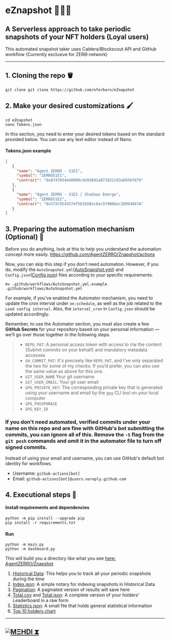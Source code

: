 # eZnapshot 🥷🏻🎒
## **A Serverless approach to take periodic snapshots of your NFT holders (Loyal users)**

This automated snapshot taker uses Caldera/Blockscout API and GitHub workflow (Currently exclusive for ZERѲ network)

---

## 1. Cloning the repo 🪣
```shell
git clone git clone https://github.com/eferbarn/eZnapshot
```

## 2. Make your desired customizations 🖌️
```shell
cd eZnapshot
nano Tokens.json
```

In this section, you need to enter your desired tokens based on the standard provided below. You can use any text editor instead of Nano.
#### Tokens.json example
```json
[
   {
     "name": "Agent ZERRO - S1E1",
     "symbol": "ZERROS1E1",
     "contract": "0x87470544d0009cde93891a073822c03a6930f876"
   },
   {
     "name": "Agent ZERRO - S1E2 | Shadows Emerge",
     "symbol": "ZERROS1E2",
     "contract": "0x572C9543574f581E6B1c0ac979B0bec2D094847A"
   }
]
```

## 3. Preparing the automation mechanism (Optional) 🤖
Before you do anything, look at this to help you understand the automation concept more easily.
https://github.com/AgentZERRO/Znapshot/actions

Now, you can skip this step if you don't need automation. However, if you do, modify the `AutoSnapshot.yml`([AutoSnapshot.yml](AutoSnapshot.yml)) and `Config.json`([Config.json](Config.json)) files according to your specific requirements.
```shell
mv .github/workflows/AutoSnapshot.yml.example .github/workflows/AutoSnapshot.yml
```
For example, if you’ve enabled the Automator mechanism, you need to update the cron interval under `on:schedule`, as well as the job related to the ‍`Load config interval`. Also, the `interval_cron` in `Config.json` should be updated accordingly.

Remember, to use the Automator section, you must also create a few **GitHub Secrets** for your repository based on your personal information — we’ll go over those together in the following steps.

> * `REPO_PAT`: A personal access token with access to r/w the content (Submit commits on your behalf) and mandatory metadata accesses
> * `GH_COMMIT_PAT`: It's precisely like `REPO_PAT`, and I’ve only separated the two for some of my checks. If you’d prefer, you can also use the same value as above for this one.
> * `GIT_USER_NAME` Your git username
> * `GIT_USER_EMAIL`: Your git user email
> * `GPG_PRIVATE_KEY`: The corresponding private key that is generated using your username and email by the `gpg` CLI tool on your local computer
> * `GPG_PASSPHRASE`
> * `GPG_KEY_ID`

### If you don't need automated, verified commits under your name on this repo and are fine with GitHub's bot submitting the commits, you can ignore all of this. Remove the `-S` flag from the `git push` commands and omit it in the automator file to turn off signed commits.

Instead of using your email and username, you can use GitHub's default bot identity for workflows.
* Username: `github-actions[bot]`
* Email: `github-actions[bot]@users.noreply.github.com`

## 4. Executional steps 🐍
#### Install requirements and dependencies
```shell
python -m pip install --upgrade pip
pip install -r requirements.txt	
```
#### Run
```
python -m main.py
python -m dashboard.py
```

This will build you a directory like what you see [here: AgentZERRO/Znapshot](https://github.com/AgentZERRO/Znapshot)
1. [Historical Data](https://github.com/AgentZERRO/Znapshot/tree/main/historical_data): This helps you to track all your periodic snapshots during the time
2. [Index.json](https://github.com/AgentZERRO/Znapshot/blob/main/index.json): A simple notary for indexing snapshots in Historical Data
3. [Pagination](https://github.com/AgentZERRO/Znapshot/tree/main/Pagination): A paginated version of results will save here
4. [Total.csv](https://github.com/AgentZERRO/Znapshot/blob/main/Total.csv) and [Total.json](https://github.com/AgentZERRO/Znapshot/blob/main/Total.json): A complete version of your holders' Leaderboard in a raw form
5. [Statistics.json](https://github.com/AgentZERRO/Znapshot/blob/main/Statistics.json): A small file that holds general statistical information
6. [Top 10 holders chart](https://github.com/AgentZERRO/Znapshot/blob/main/top_10_holders_chart.png)

---
[![MΞHDI ⧗](https://img.shields.io/badge/M%CE%9EHDI-Zerion-darkblue)](https://link.zerion.io/)
---